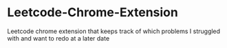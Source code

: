 # Leetcode-Chrome-Extension
Leetcode chrome extension that keeps track of which problems I struggled with and want to redo at a later date
